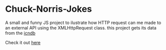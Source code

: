 # Chuck-Norris-Jokes
A small and funny JS project to ilustrate how HTTP request can me made to an external API using the XMLHttpRequest class.
this project gets its data from the <a href="http://www.icndb.com/api/">icndb</a>

Check it out <a href="https://calolocosta.github.io/Chuck-Norris-Jokes/">here</a>
